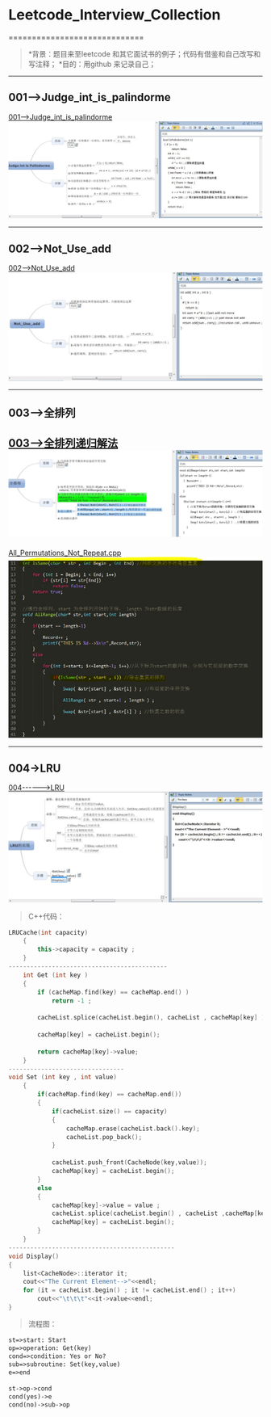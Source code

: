 # Leetcode_Interview_Collection
=============================
> *背景：题目来至leetcode 和其它面试书的例子；代码有借鉴和自己改写和写注释；
> *目的：用github 来记录自己；

--------------------------------------
## 001-->Judge_int_is_palindorme ##
[001-->Judge_int_is_palindorme][1]
![001-->Judge_int_is_palindorme][2]


----------
## 002-->Not_Use_add ##
[002-->Not_Use_add][3]
![002-->Not_Use_add][4]


----------
## 003-->全排列 ##
[003-->全排列递归解法][5]
![003-->全排列递归解法][6]
----------
[All_Permutations_Not_Repeat.cpp][7]
![All_Permutations_Not_Repeat][8]


----------
## 004->LRU ##
[004------>LRU][9]
![LRU_implementation][10]
>C++代码：
```c++
LRUCache(int capacity)
	{
		this->capacity = capacity ;
	}
--------------------------------------------
	int Get (int key )
	{
		if (cacheMap.find(key) == cacheMap.end() )
            return -1 ;

		cacheList.splice(cacheList.begin(), cacheList , cacheMap[key] ) ;

		cacheMap[key] = cacheList.begin();

		return cacheMap[key]->value;
	}
--------------------------------
void Set (int key , int value)
	{
		if(cacheMap.find(key) == cacheMap.end())
		{
			if(cacheList.size() == capacity)
			{
				cacheMap.erase(cacheList.back().key);
				cacheList.pop_back();
			}

			cacheList.push_front(CacheNode(key,value));
			cacheMap[key] = cacheList.begin();
		}
		else
		{
			cacheMap[key]->value = value ;
			cacheList.splice(cacheList.begin() , cacheList ,cacheMap[key]);
			cacheMap[key] = cacheList.begin();
		}
	}
----------------------------------------------
void Display()
{
    list<CacheNode>::iterator it;
    cout<<"The Current Element-->"<<endl;
    for (it = cacheList.begin() ; it != cacheList.end() ; it++)
        cout<<"\t\t\t"<<it->value<<endl;
}
```
>流程图：
```flow
st=>start: Start
op=>operation: Get(key)
cond=>condition: Yes or No?
sub=>subroutine: Set(key,value)
e=>end

st->op->cond
cond(yes)->e
cond(no)->sub->op
```


  [1]: https://github.com/waten1992/Leetcode_Interview_Collection/blob/master/Judge_Int_Is_Palindorme.cpp
  [2]: https://github.com/waten1992/Leetcode_Interview_Collection/blob/master/Image/Judge_int_is%20plindrome.JPG
  [3]: https://github.com/waten1992/Leetcode_Interview_Collection/blob/master/Not_Use_add.C
  [4]: https://github.com/waten1992/Leetcode_Interview_Collection/blob/master/Image/Not_use_add.JPG
  [5]: https://github.com/waten1992/Leetcode_Interview_Collection/blob/master/%E5%85%A8%E6%8E%92%E5%88%97
  [6]: https://github.com/waten1992/Leetcode_Interview_Collection/blob/master/Image/%E5%85%A8%E6%8E%92%E5%88%97.JPG
  [7]: https://github.com/waten1992/Leetcode_Interview_Collection/blob/master/All_Permutations_Not_Repeat.cpp
  [8]: https://github.com/waten1992/Leetcode_Interview_Collection/blob/master/Image/All_Permutation_Not_Repeat.JPG
  [9]: https://github.com/waten1992/Leetcode_Interview_Collection/blob/master/LRU.CPP
  [10]: https://github.com/waten1992/Leetcode_Interview_Collection/blob/master/Image/LRU_Implementation.JPG
